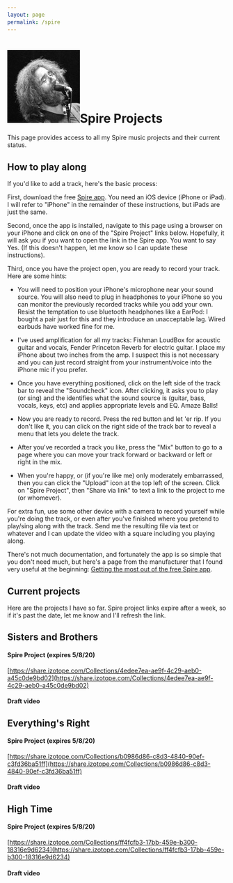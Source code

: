```yaml
---
layout: page
permalink: /spire
---
```



<h1><img class="ui avatar image" src="/images/jerryavatar.jpg">Spire Projects</h1>

This page provides access to all my Spire music projects and their current status.

## How to play along

If you'd like to add a track, here's the basic process:

First, download the free [Spire app](https://apps.apple.com/us/app/spire-music-recorder-studio/id1013021109). You need an iOS device (iPhone or iPad).  I will refer to "iPhone" in the remainder of these instructions, but iPads are just the same.

Second, once the app is installed, navigate to this page using a browser on your iPhone and click on one of the "Spire Project" links below. Hopefully, it will ask you if you want to open the link in the Spire app. You want to say Yes. (If this doesn't happen, let me know so I can update these instructions).

Third, once you have the project open, you are ready to record your track.  Here are some hints:

  * You will need to position your iPhone's microphone near your sound source. You will also need to plug in headphones to your iPhone so you can monitor the previously recorded tracks while you add your own. Resist the temptation to use bluetooth headphones like a EarPod: I bought a pair just for this and they introduce an unacceptable lag. Wired earbuds have worked fine for me.

  * I've used amplification for all my tracks: Fishman LoudBox for acoustic guitar and vocals, Fender Princeton Reverb for electric guitar. I place my iPhone about two inches from the amp.  I suspect this is not necessary and you can just record straight from your instrument/voice into the iPhone mic if you prefer.

  * Once you have everything positioned, click on the left side of the track bar to reveal the "Soundcheck" icon. After clicking, it asks you to play (or sing) and the identifies what the sound source is (guitar, bass, vocals, keys, etc) and applies appropriate levels and EQ.  Amaze Balls!

  * Now you are ready to record.  Press the red button and let 'er rip.  If you don't like it, you can click on the right side of the track bar to reveal a menu that lets you delete the track.

  * After you've recorded a track you like, press the "Mix" button to go to a page where you can move your track forward or backward or left or right in the mix.

  * When you're happy, or (if you're like me) only moderately embarrassed, then you can click the "Upload" icon at the top left of the screen. Click on "Spire Project", then "Share via link" to text a link to the project to me (or whomever).

For extra fun, use some other device with a camera to record yourself while you're doing the track, or even after you've finished where you pretend to play/sing along with the track. Send me the resulting file via text or whatever and I can update the video with a square including you playing along.

There's not much documentation, and fortunately the app is so simple that you don't need much, but here's a page from the manufacturer that I found very useful at the beginning: [Getting the most out of the free Spire app](https://www.izotope.com/en/learn/getting-the-most-out-of-the-free-spire-ios-app.html).


## Current projects

Here are the projects I have so far.  Spire project links expire after a week, so if it's past the date, let me know and I'll refresh the link.

## Sisters and Brothers

#### Spire Project (expires 5/8/20)

[https://share.izotope.com/Collections/4edee7ea-ae9f-4c29-aeb0-a45c0de9bd02](https://share.izotope.com/Collections/4edee7ea-ae9f-4c29-aeb0-a45c0de9bd02)

#### Draft video

<div class="ui embed" data-source="youtube" data-id="8rBGEJNX9LY"></div>

## Everything's Right

#### Spire Project (expires 5/8/20)

[https://share.izotope.com/Collections/b0986d86-c8d3-4840-90ef-c3fd36ba51ff](https://share.izotope.com/Collections/b0986d86-c8d3-4840-90ef-c3fd36ba51ff)

#### Draft video

<div class="ui embed" data-source="youtube" data-id="G1W-NC8Kd2E"></div>


## High Time

#### Spire Project (expires 5/8/20)

[https://share.izotope.com/Collections/ff4fcfb3-17bb-459e-b300-18316e9d6234](https://share.izotope.com/Collections/ff4fcfb3-17bb-459e-b300-18316e9d6234)

#### Draft video

<div class="ui embed" data-source="youtube" data-id="KnLMA6llctQ"></div>
